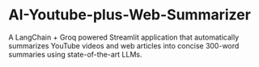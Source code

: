 # AI-Youtube-plus-Web-Summarizer
A LangChain + Groq powered Streamlit application that automatically summarizes YouTube videos and web articles into concise 300-word summaries using state-of-the-art LLMs.
